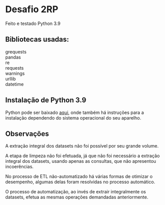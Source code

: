 # Desafio 2RP

Feito e testado Python 3.9

## Bibliotecas usadas:
grequests\
pandas\
re\
requests\
warnings\
urllib\
datetime

## Instalação de Python 3.9

Python pode ser baixado <a href = "https://www.python.org/downloads/">aqui</a>, onde também há instruções para a instalação dependendo do sistema operacional do seu aparelho.

## Observações

A extração integral dos datasets não foi possível por seu grande volume.

A etapa de limpeza não foi efetuada, já que não foi necessário a extração integral dos datasets, usando apenas as consultas, que não apresentou incoerências.

No processo de ETL não-automatizado há várias formas de otimizar o desempenho, algumas delas foram resolvidas no processo automático.

O processo de automatização, ao invés de extrair integralmente os datasets, efetua as mesmas operações demandadas anteriormente.